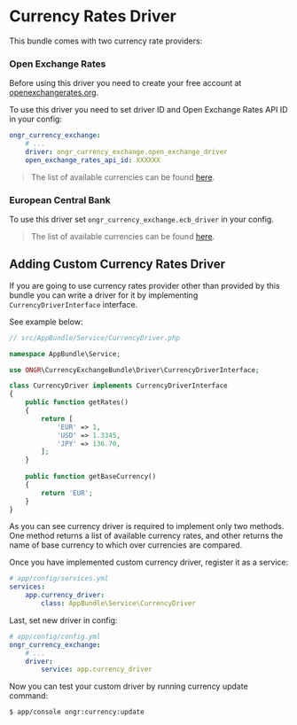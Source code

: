 Currency Rates Driver
===

This bundle comes with two currency rate providers:

### Open Exchange Rates
                       
Before using this driver you need to create your free account at [openexchangerates.org][3].
                       
To use this driver you need to set driver ID and Open Exchange Rates API ID in
your config:

```yml
ongr_currency_exchange:
    # ...
    driver: ongr_currency_exchange.open_exchange_driver
    open_exchange_rates_api_id: XXXXXX
```

> The list of available currencies can be found [here][1].

### European Central Bank

To use this driver set `ongr_currency_exchange.ecb_driver` in your config.

> The list of available currencies can be found [here][2].

Adding Custom Currency Rates Driver
---

If you are going to use currency rates provider other than provided by this
bundle you can write a driver for it by implementing `CurrencyDriverInterface`
interface.

See example below:

```php
// src/AppBundle/Service/CurrencyDriver.php

namespace AppBundle\Service;

use ONGR\CurrencyExchangeBundle\Driver\CurrencyDriverInterface;

class CurrencyDriver implements CurrencyDriverInterface
{
    public function getRates()
    {
        return [
            'EUR' => 1,
            'USD' => 1.3345,
            'JPY' => 136.70,
        ];
    }
    
    public function getBaseCurrency()
    {
        return 'EUR';
    }
}
```

As you can see currency driver is required to implement only two methods. One
method returns a list of available currency rates, and other returns the name
of base currency to which over currencies are compared. 

Once you have implemented custom currency driver, register it as a service:

```yml
# app/config/services.yml
services:
    app.currency_driver:
        class: AppBundle\Service\CurrencyDriver
```

Last, set new driver in config:

```yml
# app/config/config.yml
ongr_currency_exchange:
    # ...
    driver:
        service: app.currency_driver
```

Now you can test your custom driver by running currency update command:

```bash
$ app/console ongr:currency:update
```

[1]: https://openexchangerates.org/currencies
[2]: https://www.ecb.europa.eu/stats/exchange/eurofxref/html/index.en.html
[3]: https://openexchangerates.org/signup/free

